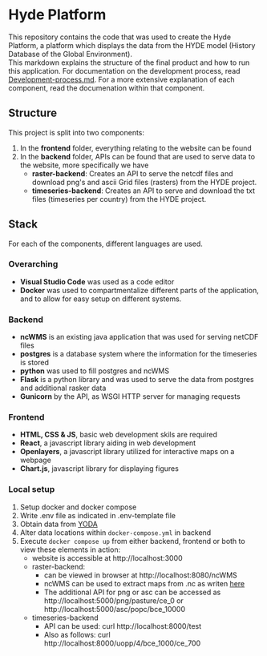 # Hyde Platform
This repository contains the code that was used to create the Hyde Platform, a platform which displays the data from the HYDE model (History Database of the Global Environment).  
This markdown explains the structure of the final product and how to run this application. For documentation on the development process, read [Development-process.md](Development-Process.md). For a more extensive explanation of each component, read the documenation within that component.

## Structure
This project is split into two components:
1) In the **frontend** folder, everything relating to the website can be found
2) In the **backend** folder, APIs can be found that are used to serve data to the website, more specifically we have
    - **raster-backend**: Creates an API to serve the netcdf files and download png's and ascii Grid files (rasters) from the HYDE project.
    - **timeseries-backend**: Creates an API to serve and download the txt files (timeseries per country) from the HYDE project.

## Stack
For each of the components, different languages are used. 

### Overarching
- **Visual Studio Code** was used as a code editor
- **Docker** was used to compartmentalize different parts of the application, and to allow for easy setup on different systems. 

### Backend
-  **ncWMS** is an existing java application that was used for serving netCDF files
- **postgres** is a database system where the information for the timeseries is stored
- **python** was used to fill postgres and ncWMS
- **Flask** is a python library and was used to serve the data from postgres and additional rasker data
- **Gunicorn** by the API, as WSGI HTTP server for managing requests

### Frontend
- **HTML, CSS & JS**, basic web development skils are required 
- **React**, a javascript library aiding in web development
- **Openlayers**, a javascript library utilized for interactive maps on a webpage
- **Chart.js**, javascript library for displaying figures

### Local setup
1) Setup docker and docker compose 
2) Write .env file as indicated in .env-template file
3) Obtain data from [YODA](https://landuse.sites.uu.nl/datasets/)
4) Alter data locations within `docker-compose.yml` in backend
5) Execute `docker compose up` from either backend, frontend or both to view these elements in action: 
    - website is accessible at http://localhost:3000
    - raster-backend:
        - can be viewed in browser at http://localhost:8080/ncWMS
        - ncWMS can be used to extract maps from .nc as writen [here](https://reading-escience-centre.gitbooks.io/ncwms-user-guide/content/04-usage.html)
        - The additional API for png or asc can be accessed as http://localhost:5000/png/pasture/ce_0 or http://localhost:5000/asc/popc/bce_10000
    - timeseries-backend 
        - API can be used: curl http://localhost:8000/test
        - Also as follows: curl http://localhost:8000/uopp/4/bce_1000/ce_700
